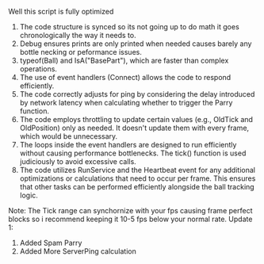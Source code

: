 Well this script is fully optimized
1. The code structure is synced so its not going up to do math it goes chronologically the way it needs to.
2. Debug ensures prints are only printed when needed causes barely any bottle necking or peformance issues.
3. typeof(Ball) and IsA("BasePart"), which are faster than complex operations.
4. The use of event handlers (Connect) allows the code to respond efficiently.
5. The code correctly adjusts for ping by considering the delay introduced by network latency when calculating whether to trigger the Parry function.
6. The code employs throttling to update certain values (e.g., OldTick and OldPosition) only as needed. It doesn't update them with every frame, which would be unnecessary.
7. The loops inside the event handlers are designed to run efficiently without causing performance bottlenecks. The tick() function is used judiciously to avoid excessive calls.
8. The code utilizes RunService and the Heartbeat event for any additional optimizations or calculations that need to occur per frame. This ensures that other tasks can be performed efficiently alongside the ball tracking logic.

Note: The Tick range can synchornize with your fps causing frame perfect blocks so i recommend keeping it 10-5 fps below your normal rate.
Update 1:
1. Added Spam Parry
2. Added More ServerPing calculation

